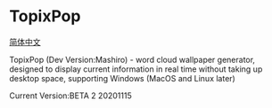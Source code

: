 ﻿# TopixPop

[简体中文](https://github.com/kawashiro-ryofu/TopixPop/blob/master/README_zh.md)

TopixPop (Dev Version:Mashiro) - word cloud wallpaper generator, designed to display current information in real time without taking up desktop space, supporting Windows (MacOS and Linux later)

Current Version:BETA 2 20201115
